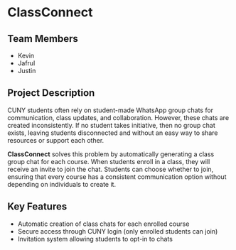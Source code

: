 # ClassConnect

## Team Members
- Kevin
- Jafrul
- Justin

## Project Description
CUNY students often rely on student-made WhatsApp group chats for communication, class updates, and collaboration. However, these chats are created inconsistently. If no student takes initiative, then no group chat exists, leaving students disconnected and without an easy way to share resources or support each other.  

**ClassConnect** solves this problem by automatically generating a class group chat for each course. When students enroll in a class, they will receive an invite to join the chat. Students can choose whether to join, ensuring that every course has a consistent communication option without depending on individuals to create it.  

## Key Features
- Automatic creation of class chats for each enrolled course  
- Secure access through CUNY login (only enrolled students can join)  
- Invitation system allowing students to opt-in to chats  